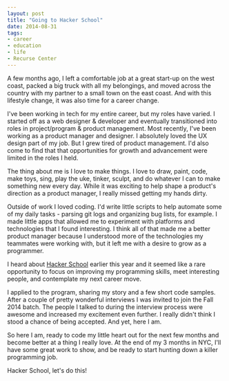```yaml
---
layout: post
title: "Going to Hacker School"
date: 2014-08-31
tags:
- career
- education
- life
- Recurse Center
---
```


A few months ago, I left a comfortable job at a great start-up on the west coast, packed a big truck with all my belongings, and moved across the country with my partner to a small town on the east coast. And with this lifestyle change, it was also time for a career change.

I've been working in tech for my entire career, but my roles have varied. I started off as a web designer &amp; developer and eventually transitioned into roles in project/program &amp; product management. Most recently, I've been working as a product manager and designer.  I absolutely loved the UX design part of my job. But I grew tired of product management. I'd also come to find that that opportunities for growth and advancement were limited in the roles I held.

The thing about me is I love to make things. I love to draw, paint, code, make toys, sing, play the uke, tinker, sculpt, and do whatever I can to make something new every day. While it was exciting to help shape a product's direction as a product manager, I really missed getting my hands dirty.

Outside of work I loved coding. I'd write little scripts to help automate some of my daily tasks - parsing git logs and organizing bug lists, for example. I made little apps that allowed me to experiment with platforms and technologies that I found interesting. I think all of that made me a better product manager because I understood more of the technologies my teammates were working with, but it left me with a desire to grow as a programmer.

I heard about [Hacker School](http://hackerschool.com/) earlier this year and it seemed like a rare opportunity to focus on improving my programming skills, meet interesting people, and contemplate my next career move.

I applied to the program, sharing my story and a few short code samples. After a couple of pretty wonderful interviews I was invited to join the Fall 2014 batch. The people I talked to during the interview process were awesome and increased my excitement even further. I really  didn't think I stood a chance of being accepted. And yet, here I am.

So here I am, ready to code my little heart out for the next few months and become better at a thing I really love. At the end of my 3 months in NYC, I'll have some great work to show, and be ready to start hunting down a killer programming job.

Hacker School, let's do this!
